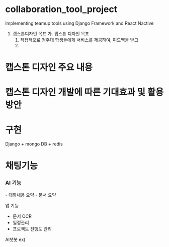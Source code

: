 # collaboration_tool_project
 Implementing teamup tools using Django Framework and React Nactive

1. 캡스톤디자인 목표
   가. 캡스톤 디자인 목표
    1) 직접적으로 청주대 학생들에게 서비스를 제공하여, 피드백을 받고
    2) 
# 캡스톤 디자인 주요 내용

# 캡스톤 디자인 개발에 따른 기대효과 및 활용방안


# 구현
Django + mongo DB + redis

# 채팅기능

<h3>AI 기능</h3> 
- 대화내용 요약
- 문서 요약

앱 기능
- 문서 OCR
- 일정관리
- 프로젝트 진행도 관리

AI챗봇
ex) 
